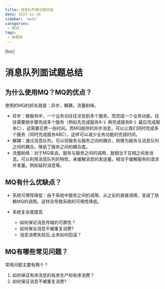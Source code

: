 ```yaml
---
title: 消息队列面试题总结
date: 2023-12-10
sidebar: 'auto'
categories: 
 - 面试
tags:
 - 微服务
---
```


[toc]

# 消息队列面试题总结

## 为什么使用MQ？MQ的优点？

使用的MQ的好处就是：异步，解耦，流量削峰。

- 异步：微服务中，一个业务功往往涉及到多个服务。而完成一个业务功能，往往需要按步骤完成多个服务（例如先完成服务A-》再完成服务B-》最后完成服务C），这需要花费一些时间。而MQ提供的异步消息，可以让我们同时完成多个服务（同时完成服务ABC），这样可以减少业务功能的完成时间。
- 解耦：通过消息队列，可以将服务与服务之间的耦合，转换为服务与消息队列之间的耦合。降低了服务之间的耦合度。
- 流量削峰：对于MQ来说，服务与服务之间的调用，就相当于互相之间发消息。可以利用消息队列的特性，来缓解消息的发送量。相当于缓解服务的请求并发量。例如延时消息等。

## MQ有什么优缺点？

- 系统可用性降低：由于系统中服务之间的调用，从之前的直接调用，变成了依赖MQ的调用。这样会导致系统的可用性降低。

- 系统复杂度提高
  - 如何保证消息传输的可靠性？
  - 如何保证消息不被重复消费?
  - 消息消费失败后,业务如何回滚？

## MQ有哪些常见问题？

常用问题主要有两个？
1. 如何保证有序消息的有序生产和有序消费？
2. 如何保证消息不被重复消费?





